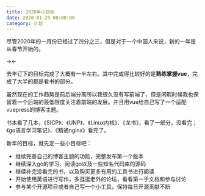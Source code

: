 ```yaml
---
title: 2020年小目标
date: 2020-01-25 00:00:00
category: 计划
---
```

尽管2020年的一月份已经过了四分之三，但是对于一个中国人来说，新的一年是从春节开始的。
<!-- more -->

-><lazy-image src="/images/rat.jpg" /><-

去年订下的目标完成了大概有一半左右。其中完成得比较好的是**熟练掌握vue**，完成了大半的都是看书的部分。

虽然现在的工作趋势是前后端分离所以我很久没有写前端了，但是闲暇时候我也保留着一个后端的最低限度关注着前端的发展。并且用vue给自己写了一个适配vuepress的博客主题。

书本看了几本，《SICP》、《UNP》、《Linux内核》、《龙书》，看了一部分，没看完；《go语言学习笔记》、《精通nginx》看完了。

新年的目标，就先定一些小目标吧：
* 继续完善自己的博客主题的功能，完整发布第一个版本
* 继续深入go的学习、阅读go以及一些知名代码库的源码
* 继续补完没看完的书，以及购买更多有用的工具书进行阅读
* 开始使用英语进行写作，多逛逛老外的论坛，看看第一手文档和参与讨论
* 参与某个开源项目或者自己写一个小工具，保持每日开源贡献不断